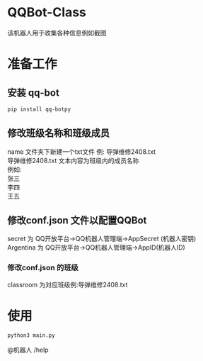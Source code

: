 # QQBot-Class
该机器人用于收集各种信息例如截图

# 准备工作
## 安装 qq-bot
```bash
pip install qq-botpy
```
## 修改班级名称和班级成员
name 文件夹下新建一个txt文件 例: 导弹维修2408.txt  
导弹维修2408.txt 文本内容为班级内的成员名称  
例如:  
张三  
李四  
王五  
## 修改conf.json 文件以配置QQBot
secret 为 QQ开放平台->QQ机器人管理端->AppSecret (机器人密钥)  
Argentina 为 QQ开放平台->QQ机器人管理端->AppID(机器人ID)
### 修改conf.json 的班级
classroom  为对应班级例:导弹维修2408.txt  

# 使用
```bash
python3 main.py
```
@机器人 /help
